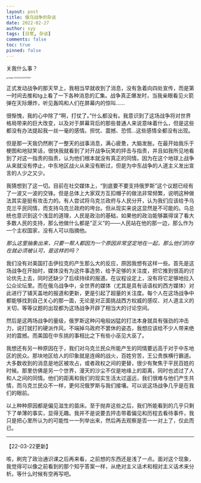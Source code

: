 ```yaml
---
layout: post
title: 俄乌战争的杂谈
date: 2022-02-27
author: syy
tags: [日常, 杂谈]
comments: false
toc: true
pinned: false
---
```


关我什么事？

<img src="https://cdn.jsdelivr.net/gh/syy404/photospace/202203231207149.png" alt="image-20220323120730871" style="zoom: 33%;" />

<!-- more -->

<!--我已经太久太久没有写作了。看不清自己的内心，听不到心中的声音，已经将要持续三个季度了。我不会回答自己的问题，也不会产生心里的想法，这让现在我能做的事变得相当之少且困难，可是我连痛恨的感情都升不起来，我只会一次又一次地判断自己这样的状态是不对的，但却无法产生任何的厌恶和被伤感。-->

<!--那就让我来写点议论文吧，如果你实在是写不出来关于自己的文字的话，就为了他人而写吧。-->

<!--俄乌战争、生活议题，还有什么来着？-->

<!--对了，还有艾多美和公交车。-->

<!--我得大写特写。-->



正式发动战争的那天早上，我相当早就收到了消息，没有急着向四处宣传，而是第一时间去推和tg上看了一下各种消息的汇集。<!--也许这是学习新闻之后收获的经验，面对新闻时查询信源的意识变强了。-->战争真正爆发时，当我亲眼看见火箭弹在天际爆炸，听见轰鸣和人们在屏幕内的惊叫……

很惭愧，我的心中除了“啊，打仗了。”什么都没有。我意识到了这场战争将对世界格局带来的巨大改变，以及对于屏幕背后的那些普通人来说意味着什么，但是这些都没有办法提起我一丝一毫的感情。担忧、震撼、恐慌…这些感情全都没有出现。

但是那一天我仍然刷了一整天的战事消息，满心疲惫，大脑发胀。在最开始我乐于梗图和地狱笑话，很快我就看到了对开战争玩笑的抨击与指责，并且如我所见地看到了对这一指责的指责，认为他们根本就没有真正的同情。因为在这个地球上战争从来就没有停止，中东地区战火从来没有断过，但是为中东战争的人道主义发出宣言的人少之又少。

我猜想到了这一切。目前在社交媒体上，“到底要不要支持俄罗斯”这个议题已经有了一波又一波的交锋。但是总体上大家双方互扣帽子的做法非常频繁，说明这种做法其实是挺有攻击力的。有人尝试将乌克兰政府与人民分开，认为我们应该给予乌克兰平民同情，而支持乌克兰政府的垮台。但从现实来说这显然是不可能的。乌总统也意识到这个浅显的道理，人民是政治的基础，如果他的政治能够赢得误了看大多数人民的支持，那么他做什么都是“正义”的——人民站在他的那一边，那么作为一个主权国家，没有人可以指摘他。

*那么这里抽象出来，只要一帮人都因为一个原因非常坚定地在一起，那么他们的存在就必须被认可，是这样的吗？*

我们没有对美国打击伊拉克的产生那么大的反应，原因我想有这样一些。首先是这场战争在开始时，媒体没有为这件事造势，给予足够的关注度，把它推到很高的讨论优先上去，同时还缺少了后续持续的报道。在议程设定上，没有将它足够地拉入公众论坛里。而在俄乌战争中，全世界的媒体（尤其是具有话语权的西方媒体）对此进行了铺天盖地的报道和更新，更是引起了超量的关注度。每个人在这场战争中都能够找到自己关心的那一面，无论是对正面挑战西方权威的感叹、对人道主义的关切，等等议题的出现都为这场战争开辟了相当大的讨论空间。

然后是这两场战争的量级，俄罗斯这种闪电般凶猛的打法本身就具有强劲的冲击力，说打就打的硬派作风，不端掉乌政府不罢休的姿态，我想应该给不少人带来绝对的震撼。而美国在中东挑的事相比之下有些小巫见大巫了。

我想还有另一种原因在于，我们对乌克兰民众所能产生的同情要远高于对于中东地区的民众。那块地区给人的印象就是连绵的战火，百姓穷苦，王公贵族横行霸道。大多数收到的消息是地区被攻占，或者政权之间的更替，很少有聚焦于平民百姓的时候。那里仿佛是另一个世界，漫天的沙尘不仅是地缘上的距离，同时也滤过了人和人之间的同情。他们的距离和我们的现实生活太过遥远，我们很难与他们产生共情，而乌克兰民众不一样，更何况俄罗斯与我们接壤。可以说这场战争几乎是在我们的眼前。

以上种种原因都是偏见滋生的苗床。至于抛弃这些之后，我们所能看到的几乎只剩下了单薄的事实，显得无趣。我并不是说要去抨击带着偏见和历程去看待事件，我只是把心里所认为的可能性一一列举出来，然后再去观察是否一一对上了，仅此而已。

---

【22-03-22更新】

咳，刷完了政治通识课之后再来看，之前想的东西还是浅了一点。面对这个现象，我觉得可以像之前看到的那个知乎答案一样，从绝对主义话术和相对主义话术来分析。等什么时候有空再写吧。

<!--毕竟现在的我，是无所谓立场，也没有任何想法的。-->
